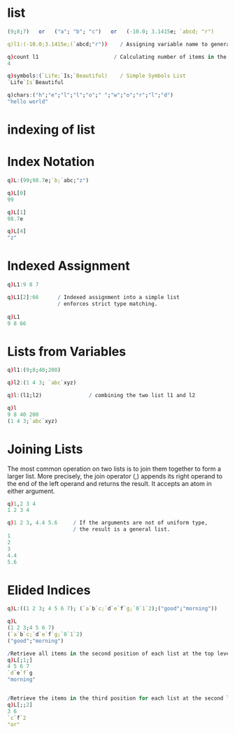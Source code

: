 # list
```q
(9;8;7)   or   ("a"; "b"; "c")   or   (-10.0; 3.1415e; `abcd; "r")

q)l1:(-10.0;3.1415e;(`abcd;"r"))    / Assigning variable name to general list

q)count l1                        / Calculating number of items in the list l1
4

q)symbols:(`Life;`Is;`Beautiful)    / Simple Symbols List
`Life`Is`Beautiful

q)chars:("h";"e";"l";"l";"o";" ";"w";"o";"r";"l";"d") 
"hello world"
```
# indexing of list
# Index Notation
```q
q)L:(99;98.7e;`b;`abc;"z")

q)L[0]
99

q)L[1]
98.7e

q)L[4]
"z"
```

# Indexed Assignment
```q
q)L1:9 8 7

q)L1[2]:66      / Indexed assignment into a simple list
                / enforces strict type matching.
                
q)L1
9 8 66
```

# Lists from Variables
```q
q)l1:(9;8;40;200)

q)l2:(1 4 3; `abc`xyz)

q)l:(l1;l2)               / combining the two list l1 and l2

q)l
9 8 40 200
(1 4 3;`abc`xyz)
```

# Joining Lists
The most common operation on two lists is to join them together to form a larger list. More precisely, the join operator (,) appends its right operand to the end of the left operand and returns the result. It accepts an atom in either argument.
```q
q)1,2 3 4
1 2 3 4

q)1 2 3, 4.4 5.6     / If the arguments are not of uniform type,
                     / the result is a general list.
1
2
3
4.4
5.6
```

# Elided Indices
```q
q)L:((1 2 3; 4 5 6 7); (`a`b`c;`d`e`f`g;`0`1`2);("good";"morning"))

q)L
(1 2 3;4 5 6 7)
(`a`b`c;`d`e`f`g;`0`1`2)
("good";"morning")

/Retrieve all items in the second position of each list at the top level.
q)L[;1;]
4 5 6 7
`d`e`f`g
"morning"


/Retrieve the items in the third position for each list at the second level.
q)L[;;2]
3 6
`c`f`2
"or"
```
